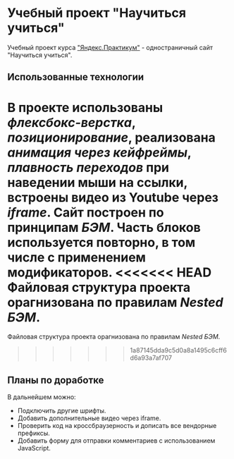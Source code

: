 # Учебный проект "Научиться учиться"

Учебный проект курса ["Яндекс.Практикум"](https://practicum.yandex.ru/) - одностраничный сайт "Научиться учиться".

## Использованные технологии

В проекте использованы *флексбокс-верстка*, *позиционирование*, реализована *анимация через кейфреймы*, *плавность переходов* при наведении мыши на ссылки, встроены видео из Youtube через *iframe*.
Сайт построен по принципам *БЭМ*. Часть блоков используется повторно, в том числе с применением модификаторов.
<<<<<<< HEAD
Файловая структура проекта орагнизована по правилам *Nested БЭМ*.
=======
Файловая структура проекта орагнизована по правилам *Nested БЭМ*.
>>>>>>> 1a87145dda9c5d0a8a1495c6cff6d6a93a7af707

## Планы по доработке

В дальнейшем можно:
* Подключить другие шрифты.
* Добавить дополнительные видео через iframe.
* Проверить код на кроссбраузерность и дописать все вендорные префиксы.
* Добавить форму для отправки комментариев с использованием JavaScript.
